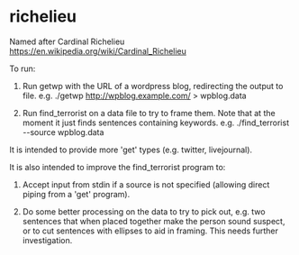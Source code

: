 richelieu
=========
Named after Cardinal Richelieu
https://en.wikipedia.org/wiki/Cardinal_Richelieu

To run:
1. Run getwp with the URL of a wordpress blog, redirecting the output to file.
e.g.
./getwp http://wpblog.example.com/ > wpblog.data

2. Run find_terrorist on a data file to try to frame them. Note that at the moment it just finds sentences containing keywords.
e.g.
./find_terrorist --source wpblog.data

It is intended to provide more 'get' types (e.g. twitter, livejournal).

It is also intended to improve the find_terrorist program to:
1. Accept input from stdin if a source is not specified (allowing direct piping from a 'get' program).

2. Do some better processing on the data to try to pick out, e.g. two sentences that when placed together make the person sound suspect, or to cut sentences with ellipses to aid in framing. This needs further investigation.
